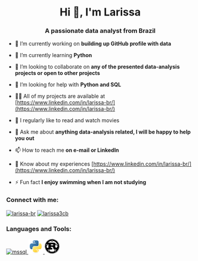 <h1 align="center">Hi 👋, I'm Larissa</h1>
<h3 align="center">A passionate data analyst from Brazil</h3>

- 🔭 I’m currently working on **building up GitHub profile with data**

- 🌱 I’m currently learning **Python**

- 👯 I’m looking to collaborate on **any of the presented data-analysis projects or open to other projects**

- 🤝 I’m looking for help with **Python and SQL**

- 👨‍💻 All of my projects are available at [https://www.linkedin.com/in/larissa-br/](https://www.linkedin.com/in/larissa-br/)

- 📝 I regularly like to read and watch movies

- 💬 Ask me about **anything data-analysis related, I will be happy to help you out**

- 📫 How to reach me **on e-mail or LinkedIn**

- 📄 Know about my experiences [https://www.linkedin.com/in/larissa-br/](https://www.linkedin.com/in/larissa-br/)

- ⚡ Fun fact **I enjoy swimming when I am not studying**

<h3 align="left">Connect with me:</h3>
<p align="left">
<a href="https://linkedin.com/in/larissa-br" target="blank"><img align="center" src="https://raw.githubusercontent.com/rahuldkjain/github-profile-readme-generator/master/src/images/icons/Social/linked-in-alt.svg" alt="larissa-br" height="30" width="40" /></a>
<a href="https://kaggle.com/larissa3cb" target="blank"><img align="center" src="https://raw.githubusercontent.com/rahuldkjain/github-profile-readme-generator/master/src/images/icons/Social/kaggle.svg" alt="larissa3cb" height="30" width="40" /></a>
</p>

<h3 align="left">Languages and Tools:</h3>
<p align="left"> <a href="https://www.microsoft.com/en-us/sql-server" target="_blank" rel="noreferrer"> <img src="https://www.svgrepo.com/show/303229/microsoft-sql-server-logo.svg" alt="mssql" width="40" height="40"/> </a> <a href="https://www.python.org" target="_blank" rel="noreferrer"> <img src="https://raw.githubusercontent.com/devicons/devicon/master/icons/python/python-original.svg" alt="python" width="40" height="40"/> </a> <a href="https://www.rust-lang.org" target="_blank" rel="noreferrer"> <img src="https://raw.githubusercontent.com/devicons/devicon/master/icons/rust/rust-plain.svg" alt="rust" width="40" height="40"/> </a> </p>

